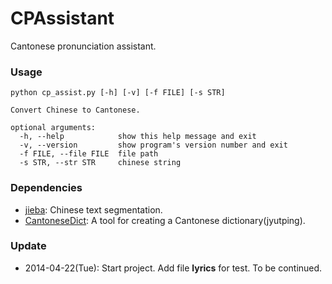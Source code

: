 CPAssistant
===========

Cantonese pronunciation assistant.
### Usage
```
python cp_assist.py [-h] [-v] [-f FILE] [-s STR]

Convert Chinese to Cantonese.

optional arguments:
  -h, --help            show this help message and exit
  -v, --version         show program's version number and exit
  -f FILE, --file FILE  file path
  -s STR, --str STR     chinese string
```

### Dependencies
* [jieba](https://github.com/fxsjy/jieba): Chinese text segmentation.
* [CantoneseDict](https://github.com/Ho1iarty/CantoneseDict): A tool for creating a Cantonese dictionary(jyutping).


### Update
* 2014-04-22(Tue): Start project. Add file **lyrics** for test. To be continued.